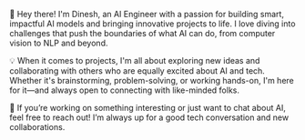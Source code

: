 👋 Hey there! I'm Dinesh, an AI Engineer with a passion for building smart, impactful AI models and bringing innovative projects to life. I love diving into challenges that push the boundaries of what AI can do, from computer vision to NLP and beyond.

💡 When it comes to projects, I'm all about exploring new ideas and collaborating with others who are equally excited about AI and tech. Whether it's brainstorming, problem-solving, or working hands-on, I'm here for it—and always open to connecting with like-minded folks.

🚀 If you’re working on something interesting or just want to chat about AI, feel free to reach out! I’m always up for a good tech conversation and new collaborations.

